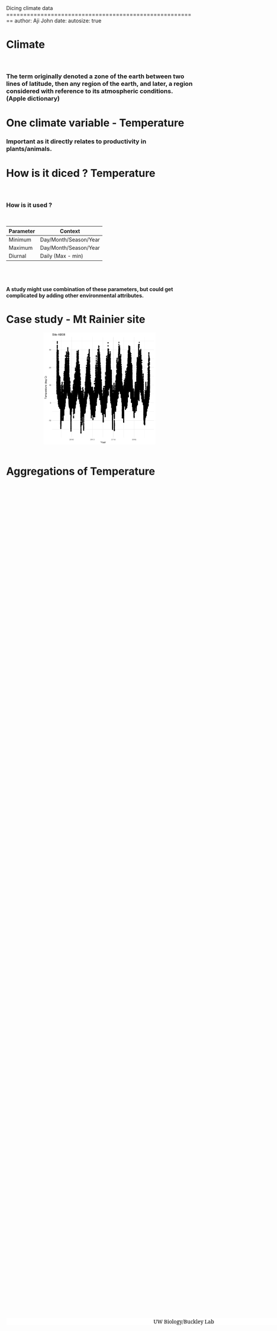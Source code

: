 <style>
.footer {
    color: black;
    background: #ffffff;
    position: fixed;
    top: 90%;
    text-align:center;
    font-family: 'EB Garamond', 'serif';
    width:100%;
}
</style>
<div class="footer">UW Biology/Buckley Lab</div>
Dicing climate data
========================================================
author: Aji John
date: 
autosize: true

Climate
========================================================



</br>

### The term originally denoted a zone of the earth between two lines of latitude, then any region of the earth, and later, a region considered with reference to its atmospheric conditions. (Apple dictionary)

One climate variable - Temperature
========================================================

### Important as it directly relates to productivity in plants/animals. 



How is it diced ? Temperature
========================================================

<br>

### How is it used ?

<br>

Parameter     | Context
------------- | -------------
Minimum       | Day/Month/Season/Year
Maximum       | Day/Month/Season/Year
Diurnal       | Daily (Max - min)

<br>
<br>

#### A study might use combination of these parameters, but could get complicated by adding other environmental attributes. 

Case study - Mt Rainier site
========================================================


<img src="Dicing climate data-figure/unnamed-chunk-3-1.png" title="plot of chunk unnamed-chunk-3" alt="plot of chunk unnamed-chunk-3" width="60%" style="display: block; margin: auto;" />

<br>

Aggregations of Temperature
========================================================

